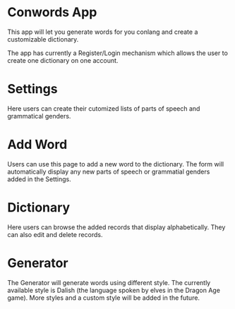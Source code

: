 # Conwords App
This app will let you generate words for you conlang and create a customizable dictionary.

The app has currently a Register/Login mechanism which allows the user to create one dictionary on one account.

# Settings
Here users can create their cutomized lists of parts of speech and grammatical genders.

# Add Word
Users can use this page to add a new word to the dictionary. The form will automatically display any new parts of speech or grammatial genders added in the Settings.

# Dictionary
Here users can browse the added records that display alphabetically. They can also edit and delete records.

# Generator
The Generator will generate words using different style. The currently available style is Dalish (the language spoken by elves in the Dragon Age game). More styles and a custom style will be added in the future.